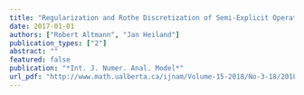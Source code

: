 ```yaml
---
title: "Regularization and Rothe Discretization of Semi-Explicit Operator DAEs"
date: 2017-01-01
authors: ["Robert Altmann", "Jan Heiland"]
publication_types: ["2"]
abstract: ""
featured: false
publication: "*Int. J. Numer. Anal. Model*"
url_pdf: "http://www.math.ualberta.ca/ijnam/Volume-15-2018/No-3-18/2018-03-08.pdf"
---
```


